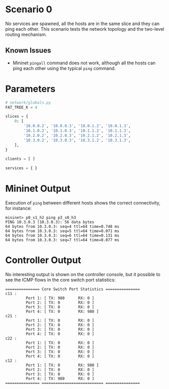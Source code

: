 # Scenario 0

No services are spawned, all the hosts are in the same slice and they can ping each other. This scenario tests the network topology and the two-level routing mechanism. 

## Known Issues

- Mininet `pingall` command does not work, although all the hosts can ping each other using the typical `ping` command.

# Parameters

```python
# network/globals.py
FAT_TREE_K = 4

slices = {
    0: [
        '10.0.0.2', '10.0.0.3', '10.0.1.2', '10.0.1.3', 
        '10.1.0.2', '10.1.0.3', '10.1.1.2', '10.1.1.3', 
        '10.2.0.2', '10.2.0.3', '10.2.1.2', '10.2.1.3', 
        '10.3.0.2', '10.3.0.3', '10.3.1.2', '10.3.1.3',
    ],
}

clients = [ ]

services = { }
```

# Mininet Output

Execution of `ping` between different hosts shows the correct connectivity, for instance:

```
mininet> p0_s1_h2 ping p3_s0_h3
PING 10.3.0.3 (10.3.0.3): 56 data bytes
64 bytes from 10.3.0.3: seq=4 ttl=64 time=0.748 ms
64 bytes from 10.3.0.3: seq=5 ttl=64 time=0.071 ms
64 bytes from 10.3.0.3: seq=6 ttl=64 time=0.131 ms
64 bytes from 10.3.0.3: seq=7 ttl=64 time=0.077 ms
```

# Controller Output

No interesting output is shown on the controller console, but it possible to see the ICMP flows in the core switch port statistics:

```
=============== Core Switch Port Statistics ===============
c11 :
         Port 1: [ TX: 980      RX: 0 ]
         Port 2: [ TX: 0        RX: 0 ]
         Port 3: [ TX: 0        RX: 0 ]
         Port 4: [ TX: 0        RX: 980 ]
c21 :
         Port 1: [ TX: 0        RX: 0 ]
         Port 2: [ TX: 0        RX: 0 ]
         Port 3: [ TX: 0        RX: 0 ]
         Port 4: [ TX: 0        RX: 0 ]
c22 :
         Port 1: [ TX: 0        RX: 0 ]
         Port 2: [ TX: 0        RX: 0 ]
         Port 3: [ TX: 0        RX: 0 ]
         Port 4: [ TX: 0        RX: 0 ]
c12 :
         Port 1: [ TX: 0        RX: 980 ]
         Port 2: [ TX: 0        RX: 0 ]
         Port 3: [ TX: 0        RX: 0 ]
         Port 4: [ TX: 980      RX: 0 ]
=============== =========================== ===============
```